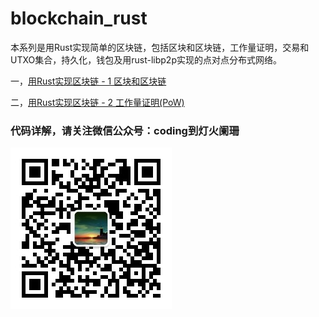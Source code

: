 # blockchain_rust
本系列是用Rust实现简单的区块链，包括区块和区块链，工作量证明，交易和UTXO集合，持久化，钱包及用rust-libp2p实现的点对点分布式网络。

一，[用Rust实现区块链 - 1 区块和区块链](https://mp.weixin.qq.com/s?__biz=Mzg5MjA1ODYzNg==&mid=2247484460&idx=1&sn=b79b1051f40db383a2d2feb568cb3fe8&chksm=cfc2a94ff8b52059b2402785330133ce6a6734a3abcd3343c08154716acca5eb8369a4f4cd12&token=1912223334&lang=zh_CN#rd)  

二，[用Rust实现区块链 - 2 工作量证明(PoW)](https://mp.weixin.qq.com/s?__biz=Mzg5MjA1ODYzNg==&mid=2247484469&idx=1&sn=c722722580f9838b9136cf3ac6611c8e&chksm=cfc2a956f8b520405e0aa11fc1484d3b676f6f9b19cb536165e7fb0602d4db03f63167dcf59b&token=1151139300&lang=zh_CN#rd)  


### 代码详解，请关注微信公众号：coding到灯火阑珊

![Image](https://github.com/Justin02180218/distribute-election-bully/blob/master/qrcode_for_gh_8a5b7b90c100_258.jpg)

